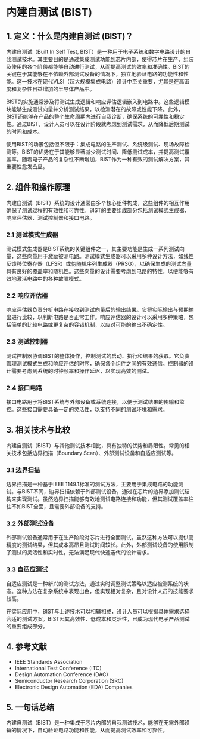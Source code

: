 # 内建自测试 (BIST)

## 1. 定义：什么是**内建自测试 (BIST)**？
内建自测试（Built In Self Test, BIST）是一种用于电子系统和数字电路设计的自我测试技术。其主要目的是通过集成测试功能到芯片内部，使得芯片在生产、组装及使用的各个阶段都能够自动进行测试，从而提高测试的效率和准确性。BIST的关键在于其能够在不依赖外部测试设备的情况下，独立地验证电路的功能性和性能。这一技术在现代VLSI（超大规模集成电路）设计中至关重要，尤其是在高密度和复杂性日益增加的半导体产品中。

BIST的实施通常涉及将测试生成逻辑和响应评估逻辑嵌入到电路中。这些逻辑模块能够生成测试向量并分析测试结果，以检测潜在的故障或性能下降。此外，BIST还能够在产品的整个生命周期内进行自我诊断，确保系统的可靠性和稳定性。通过BIST，设计人员可以在设计阶段就考虑到测试需求，从而降低后期测试的时间和成本。

使用BIST的场景包括但不限于：集成电路的生产测试、系统级测试、现场故障检测等。BIST的优势在于其能够显著减少测试时间、降低测试成本，并提高测试覆盖率。随着电子产品的复杂性不断增加，BIST作为一种有效的测试解决方案，其重要性愈发凸显。

## 2. 组件和操作原理
内建自测试（BIST）系统的设计通常由多个核心组件构成，这些组件的相互作用确保了测试过程的有效性和可靠性。BIST的主要组成部分包括测试模式生成器、响应评估器、测试控制器和接口电路。

### 2.1 测试模式生成器
测试模式生成器是BIST系统的关键组件之一，其主要功能是生成一系列测试向量，这些向量用于激励被测电路。测试模式生成器可以采用多种设计方法，如线性反馈移位寄存器（LFSR）或伪随机序列生成器（PRSG），以确保生成的测试向量具有良好的覆盖率和随机性。这些向量的设计需要考虑到电路的特性，以便能够有效地激活电路中的各种故障模式。

### 2.2 响应评估器
响应评估器负责分析电路在接收到测试向量后的输出结果。它将实际输出与预期输出进行比较，以判断电路是否正常工作。响应评估器的设计可以采用多种策略，包括简单的比较电路或更复杂的容错机制，以应对可能的输出不确定性。

### 2.3 测试控制器
测试控制器协调BIST的整体操作，控制测试的启动、执行和结果的获取。它负责管理测试模式生成和响应评估的时序，确保各个组件之间的有效通信。控制器的设计需要考虑到系统的时钟频率和操作延迟，以实现高效的测试。

### 2.4 接口电路
接口电路用于将BIST系统与外部设备或系统连接，以便于测试结果的传输和监控。这些接口需要具备一定的灵活性，以支持不同的测试环境和需求。

## 3. 相关技术与比较
内建自测试（BIST）与其他测试技术相比，具有独特的优势和局限性。常见的相关技术包括边界扫描（Boundary Scan）、外部测试设备和自适应测试等。

### 3.1 边界扫描
边界扫描是一种基于IEEE 1149.1标准的测试方法，主要用于集成电路的功能测试。与BIST不同，边界扫描依赖于外部测试设备，通过在芯片的边界添加测试结构来实现测试。虽然边界扫描能够有效地测试电路连接和功能，但其测试覆盖率往往不如BIST全面，且需要外部设备的支持。

### 3.2 外部测试设备
外部测试设备通常用于在生产阶段对芯片进行全面测试。虽然这种方法可以提供高精度的测试结果，但其成本高昂且测试时间较长。此外，外部测试设备的使用限制了测试的灵活性和实时性，无法满足现代快速迭代的设计需求。

### 3.3 自适应测试
自适应测试是一种新兴的测试方法，通过实时调整测试策略以适应被测系统的状态。这种方法在复杂系统中表现出色，但实现相对复杂，且对设计人员的技能要求较高。

在实际应用中，BIST与上述技术可以相辅相成，设计人员可以根据具体需求选择合适的测试方案。BIST因其高效性、低成本和灵活性，已成为现代电子产品测试的重要组成部分。

## 4. 参考文献
- IEEE Standards Association
- International Test Conference (ITC)
- Design Automation Conference (DAC)
- Semiconductor Research Corporation (SRC)
- Electronic Design Automation (EDA) Companies

## 5. 一句话总结
内建自测试（BIST）是一种集成于芯片内部的自我测试技术，能够在无需外部设备的情况下，自动验证电路功能和性能，从而提高测试效率和可靠性。